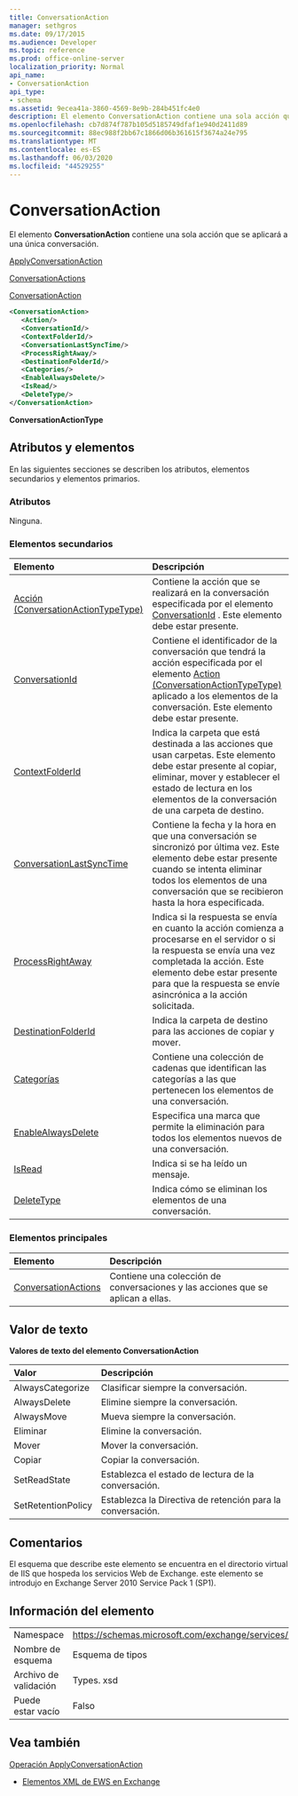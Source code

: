 ```yaml
---
title: ConversationAction
manager: sethgros
ms.date: 09/17/2015
ms.audience: Developer
ms.topic: reference
ms.prod: office-online-server
localization_priority: Normal
api_name:
- ConversationAction
api_type:
- schema
ms.assetid: 9ecea41a-3860-4569-8e9b-284b451fc4e0
description: El elemento ConversationAction contiene una sola acción que se aplicará a una única conversación.
ms.openlocfilehash: cb7d874f787b105d5185749dfaf1e940d2411d89
ms.sourcegitcommit: 88ec988f2bb67c1866d06b361615f3674a24e795
ms.translationtype: MT
ms.contentlocale: es-ES
ms.lasthandoff: 06/03/2020
ms.locfileid: "44529255"
---
```

# <a name="conversationaction"></a>ConversationAction

El elemento **ConversationAction** contiene una sola acción que se aplicará a una única conversación. 
  
[ApplyConversationAction](applyconversationaction.md)
  
[ConversationActions](conversationactions.md)
  
[ConversationAction](conversationaction.md)
  
```XML
<ConversationAction>
   <Action/>
   <ConversationId/>
   <ContextFolderId/>
   <ConversationLastSyncTime/>
   <ProcessRightAway/>
   <DestinationFolderId/>
   <Categories/>
   <EnableAlwaysDelete/>
   <IsRead/>
   <DeleteType/>
</ConversationAction>
```

 **ConversationActionType**
## <a name="attributes-and-elements"></a>Atributos y elementos

En las siguientes secciones se describen los atributos, elementos secundarios y elementos primarios.
  
### <a name="attributes"></a>Atributos

Ninguna.
  
### <a name="child-elements"></a>Elementos secundarios

|**Elemento**|**Descripción**|
|:-----|:-----|
|[Acción (ConversationActionTypeType)](action-conversationactiontypetype.md) <br/> |Contiene la acción que se realizará en la conversación especificada por el elemento [ConversationId](conversationid.md) . Este elemento debe estar presente.  <br/> |
|[ConversationId](conversationid.md) <br/> |Contiene el identificador de la conversación que tendrá la acción especificada por el elemento [Action (ConversationActionTypeType)](action-conversationactiontypetype.md) aplicado a los elementos de la conversación. Este elemento debe estar presente.  <br/> |
|[ContextFolderId](contextfolderid.md) <br/> |Indica la carpeta que está destinada a las acciones que usan carpetas. Este elemento debe estar presente al copiar, eliminar, mover y establecer el estado de lectura en los elementos de la conversación de una carpeta de destino.  <br/> |
|[ConversationLastSyncTime](conversationlastsynctime.md) <br/> |Contiene la fecha y la hora en que una conversación se sincronizó por última vez. Este elemento debe estar presente cuando se intenta eliminar todos los elementos de una conversación que se recibieron hasta la hora especificada.  <br/> |
|[ProcessRightAway](processrightaway.md) <br/> |Indica si la respuesta se envía en cuanto la acción comienza a procesarse en el servidor o si la respuesta se envía una vez completada la acción. Este elemento debe estar presente para que la respuesta se envíe asincrónica a la acción solicitada.  <br/> |
|[DestinationFolderId](destinationfolderid.md) <br/> |Indica la carpeta de destino para las acciones de copiar y mover.  <br/> |
|[Categorías](categories-ex15websvcsotherref.md) <br/> |Contiene una colección de cadenas que identifican las categorías a las que pertenecen los elementos de una conversación.  <br/> |
|[EnableAlwaysDelete](enablealwaysdelete.md) <br/> |Especifica una marca que permite la eliminación para todos los elementos nuevos de una conversación.  <br/> |
|[IsRead](isread.md) <br/> |Indica si se ha leído un mensaje.  <br/> |
|[DeleteType](deletetype.md) <br/> |Indica cómo se eliminan los elementos de una conversación.  <br/> |
   
### <a name="parent-elements"></a>Elementos principales

|**Elemento**|**Descripción**|
|:-----|:-----|
|[ConversationActions](conversationactions.md) <br/> |Contiene una colección de conversaciones y las acciones que se aplican a ellas.  <br/> |
   
## <a name="text-value"></a>Valor de texto

**Valores de texto del elemento ConversationAction**

|**Valor**|**Descripción**|
|:-----|:-----|
|AlwaysCategorize  <br/> |Clasificar siempre la conversación.  <br/> |
|AlwaysDelete  <br/> |Elimine siempre la conversación.  <br/> |
|AlwaysMove  <br/> |Mueva siempre la conversación.  <br/> |
|Eliminar  <br/> |Elimine la conversación.  <br/> |
|Mover  <br/> |Mover la conversación.  <br/> |
|Copiar  <br/> |Copiar la conversación.  <br/> |
|SetReadState  <br/> |Establezca el estado de lectura de la conversación.  <br/> |
|SetRetentionPolicy  <br/> |Establezca la Directiva de retención para la conversación.  <br/> |
   
## <a name="remarks"></a>Comentarios

El esquema que describe este elemento se encuentra en el directorio virtual de IIS que hospeda los servicios Web de Exchange. este elemento se introdujo en Exchange Server 2010 Service Pack 1 (SP1).
  
## <a name="element-information"></a>Información del elemento

|||
|:-----|:-----|
|Namespace  <br/> |https://schemas.microsoft.com/exchange/services/2006/types  <br/> |
|Nombre de esquema  <br/> |Esquema de tipos  <br/> |
|Archivo de validación  <br/> |Types. xsd  <br/> |
|Puede estar vacío  <br/> |Falso  <br/> |
   
## <a name="see-also"></a>Vea también



[Operación ApplyConversationAction](applyconversationaction-operation.md)


- [Elementos XML de EWS en Exchange](ews-xml-elements-in-exchange.md)


